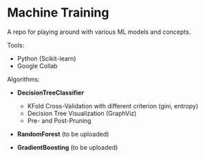 # Machine Training

A repo for playing around with various ML models and concepts.

Tools:
* Python (Scikit-learn)
* Google Collab

Algorithms:

* **DecisionTreeClassifier**
  * KFold Cross-Validation with different criterion (gini, entropy)
  * Decision Tree Visualization (GraphViz)
  * Pre- and Post-Pruning  
 
* **RandomForest** (to be uploaded)
* **GradientBoosting** (to be uploaded)
